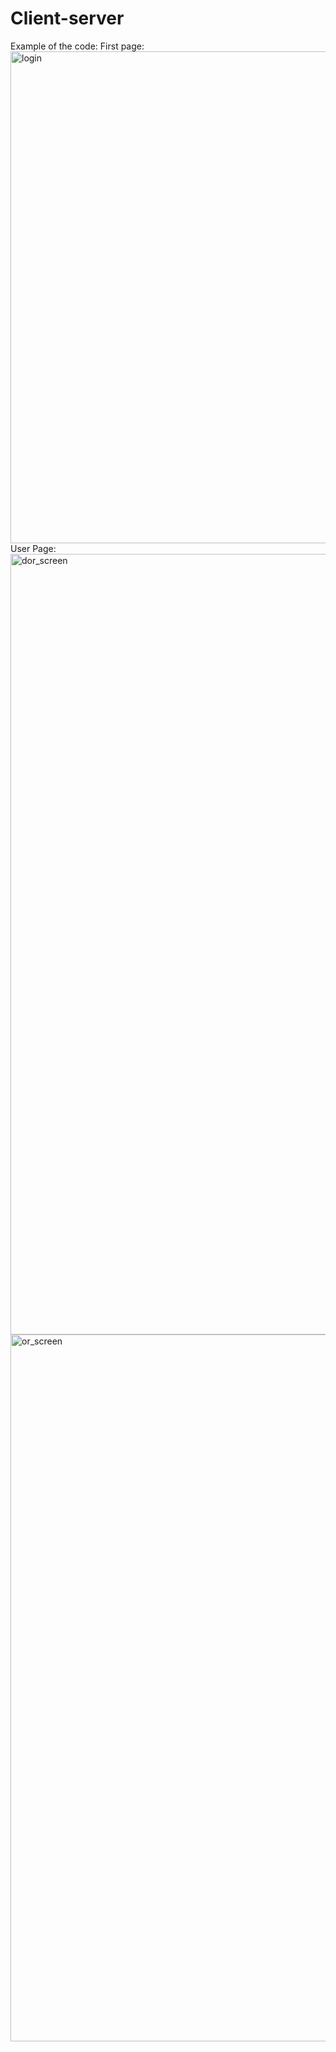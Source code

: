 # Client-server
Example of the code:
First page:
<img width="787" alt="login" src="https://github.com/user-attachments/assets/75740f21-60ff-49ee-b59d-17bb91a5df72">
User Page:
<img width="1249" alt="dor_screen" src="https://github.com/user-attachments/assets/65709c15-cb65-4b41-a66a-8d4b8762b98b">
<img width="1131" alt="or_screen" src="https://github.com/user-attachments/assets/0a9e5131-ad3f-4500-aee3-8cb9f23e1714">

